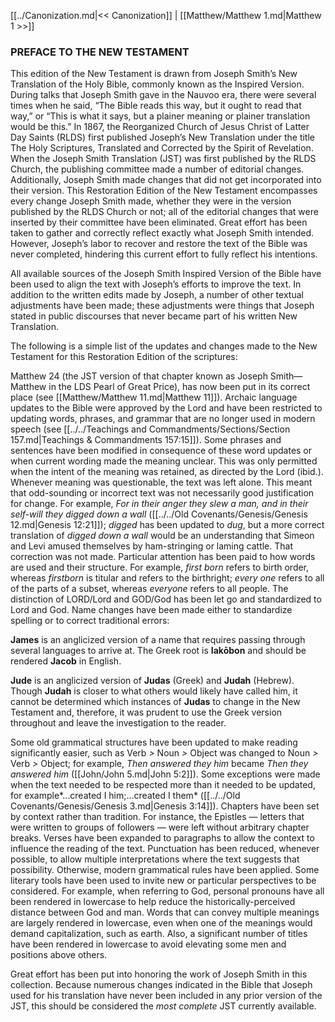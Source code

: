[[../Canonization.md|<< Canonization]]  |  [[Matthew/Matthew 1.md|Matthew 1 >>]]

### PREFACE TO THE NEW TESTAMENT
This edition of the New Testament is drawn from Joseph Smith’s New Translation of the Holy Bible, commonly known as the Inspired Version. During talks that Joseph Smith gave in the Nauvoo era, there were several times when he said, “The Bible reads this way, but it ought to read that way,” or “This is what it says, but a plainer meaning or plainer translation would be this.” In 1867, the Reorganized Church of Jesus Christ of Latter Day Saints (RLDS) first published Joseph’s New Translation under the title The Holy Scriptures, Translated and Corrected by the Spirit of Revelation. When the Joseph Smith Translation (JST) was first published by the RLDS Church, the publishing committee made a number of editorial changes. Additionally, Joseph Smith made changes that did not get incorporated into their version. This Restoration Edition of the New Testament encompasses every change Joseph Smith made, whether they were in the version published by the RLDS Church or not; all of the editorial changes that were inserted by their committee have been eliminated. Great effort has been taken to gather and correctly reflect exactly what Joseph Smith intended. However, Joseph’s labor to recover and restore the text of the Bible was never completed, hindering this current effort to fully reflect his intentions.

All available sources of the Joseph Smith Inspired Version of the Bible have been used to align the text with Joseph’s efforts to improve the text. In addition to the written edits made by Joseph, a number of other textual adjustments have been made; these adjustments were things that Joseph stated in public discourses that never became part of his written New Translation.

The following is a simple list of the updates and changes made to the New Testament for this Restoration Edition of the scriptures:


Matthew 24 (the JST version of that chapter known as Joseph Smith—Matthew in the LDS Pearl of Great Price), has now been put in its correct place (see [[Matthew/Matthew 11.md|Matthew 11]]).
Archaic language updates to the Bible were approved by the Lord and have been restricted to updating words, phrases, and grammar that are no longer used in modern speech (see [[../../Teachings and Commandments/Sections/Section 157.md|Teachings & Commandments 157:15]]).
Some phrases and sentences have been modified in consequence of these word updates or when current wording made the meaning unclear. This was only permitted when the intent of the meaning was retained, as directed by the Lord (ibid.). Whenever meaning was questionable, the text was left alone. This meant that odd-sounding or incorrect text was not necessarily good justification for change. For example, *For in their anger they slew a man, and in their self-will they digged down a wall* ([[../../Old Covenants/Genesis/Genesis 12.md|Genesis 12:21]]); *digged* has been updated to *dug*, but a more correct translation of *digged down a wall* would be an understanding that Simeon and Levi amused themselves by ham-stringing or laming cattle. That correction was not made.
Particular attention has been paid to how words are used and their structure. For example, *first born* refers to birth order, whereas *firstborn* is titular and refers to the birthright; *every one* refers to all of the parts of a subset, whereas *everyone* refers to all people.
The distinction of LORD/Lord and GOD/God has been let go and standardized to Lord and God.
Name changes have been made either to standardize spelling or to correct traditional errors:


**James** is an anglicized version of a name that requires passing through several languages to arrive at. The Greek root is **Iakōbon** and should be rendered **Jacob** in English.

**Jude** is an anglicized version of **Judas** (Greek) and **Judah** (Hebrew). Though **Judah** is closer to what others would likely have called him, it cannot be determined which instances of **Judas** to change in the New Testament and, therefore, it was prudent to use the Greek version throughout and leave the investigation to the reader.

Some old grammatical structures have been updated to make reading significantly easier, such as Verb *>* Noun *>* Object was changed to Noun *>* Verb *>* Object; for example, *Then answered they him* became *Then they answered him* ([[John/John 5.md|John 5:2]]). Some exceptions were made when the text needed to be respected more than it needed to be updated, for example*…created I him;…created I them* ([[../../Old Covenants/Genesis/Genesis 3.md|Genesis 3:14]]).
Chapters have been set by context rather than tradition. For instance, the Epistles — letters that were written to groups of followers — were left without arbitrary chapter breaks.
Verses have been expanded to paragraphs to allow the context to influence the reading of the text.
Punctuation has been reduced, whenever possible, to allow multiple interpretations where the text suggests that possibility. Otherwise, modern grammatical rules have been applied.
Some literary tools have been used to invite new or particular perspectives to be considered. For example, when referring to God, personal pronouns have all been rendered in lowercase to help reduce the historically-perceived distance between God and man. Words that can convey multiple meanings are largely rendered in lowercase, even when one of the meanings would demand capitalization, such as earth. Also, a significant number of titles have been rendered in lowercase to avoid elevating some men and positions above others.

Great effort has been put into honoring the work of Joseph Smith in this collection. Because numerous changes indicated in the Bible that Joseph used for his translation have never been included in any prior version of the JST, this should be considered the *most complete* JST currently available.
